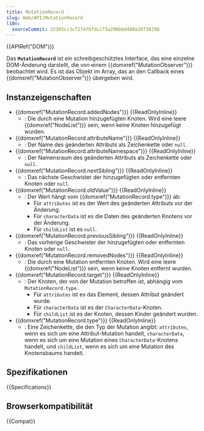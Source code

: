 ```yaml
---
title: MutationRecord
slug: Web/API/MutationRecord
l10n:
  sourceCommit: 32305cc3cf274fbfdcc73a296bbd400a26f38296
---
```


{{APIRef("DOM")}}

Das **`MutationRecord`** ist ein schreibgeschütztes Interface, das eine einzelne DOM-Änderung darstellt, die von einem {{domxref("MutationObserver")}} beobachtet wird. Es ist das Objekt im Array, das an den Callback eines {{domxref("MutationObserver")}} übergeben wird.

## Instanzeigenschaften

- {{domxref("MutationRecord.addedNodes")}} {{ReadOnlyInline}}
  - : Die durch eine Mutation hinzugefügten Knoten. Wird eine leere {{domxref("NodeList")}} sein, wenn keine Knoten hinzugefügt wurden.
- {{domxref("MutationRecord.attributeName")}} {{ReadOnlyInline}}
  - : Der Name des geänderten Attributs als Zeichenkette oder `null`.
- {{domxref("MutationRecord.attributeNamespace")}} {{ReadOnlyInline}}
  - : Der Namensraum des geänderten Attributs als Zeichenkette oder `null`.
- {{domxref("MutationRecord.nextSibling")}} {{ReadOnlyInline}}
  - : Das nächste Geschwister der hinzugefügten oder entfernten Knoten oder `null`.
- {{domxref("MutationRecord.oldValue")}} {{ReadOnlyInline}}
  - : Der Wert hängt vom {{domxref("MutationRecord.type")}} ab:
    - Für `attributes` ist es der Wert des geänderten Attributs vor der Änderung.
    - Für `characterData` ist es die Daten des geänderten Knotens vor der Änderung.
    - Für `childList` ist es `null`.
- {{domxref("MutationRecord.previousSibling")}} {{ReadOnlyInline}}
  - : Das vorherige Geschwister der hinzugefügten oder entfernten Knoten oder `null`.
- {{domxref("MutationRecord.removedNodes")}} {{ReadOnlyInline}}
  - : Die durch eine Mutation entfernten Knoten. Wird eine leere {{domxref("NodeList")}} sein, wenn keine Knoten entfernt wurden.
- {{domxref("MutationRecord.target")}} {{ReadOnlyInline}}
  - : Der Knoten, der von der Mutation betroffen ist, abhängig vom `MutationRecord.type`.
    - Für `attributes` ist es das Element, dessen Attribut geändert wurde.
    - Für `characterData` ist es der `CharacterData`-Knoten.
    - Für `childList` ist es der Knoten, dessen Kinder geändert wurden.
- {{domxref("MutationRecord.type")}} {{ReadOnlyInline}}
  - : Eine Zeichenkette, die den Typ der Mutation angibt: `attributes`, wenn es sich um eine Attribut-Mutation handelt, `characterData`, wenn es sich um eine Mutation eines `CharacterData`-Knotens handelt, und `childList`, wenn es sich um eine Mutation des Knotensbaums handelt.

## Spezifikationen

{{Specifications}}

## Browserkompatibilität

{{Compat}}
